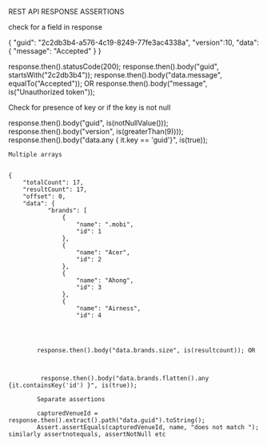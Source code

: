 REST API RESPONSE ASSERTIONS

check for a field in response

{
   "guid": "2c2db3b4-a576-4c19-8249-77fe3ac4338a",
   "version":10,
    "data": {
        "message": "Accepted"
    }
}

response.then().statusCode(200);
response.then().body("guid", startsWith("2c2db3b4"));
 response.then().body("data.message", equalTo("Accepted"));  OR  response.then().body("message", is("Unauthorized token"));
 
 
 Check for presence of key or if the key is not null
 
 response.then().body("guid", is(notNullValue()));
  response.then().body("version",  is(greaterThan(9))));
    response.then().body("data.any { it.key == 'guid'}", is(true));
    
    
    
    
    
    Multiple arrays
    
    
    {
        "totalCount": 17,
        "resultCount": 17,
        "offset": 0,    
        "data": {
               "brands": [
                   {
                       "name": ".mobi",
                       "id": 1
                   },
                   {
                       "name": "Acer",
                       "id": 2
                   },
                   {
                       "name": "Ahong",
                       "id": 3
                   },
                   {
                       "name": "Airness",
                       "id": 4
            
            
            
            
            response.then().body("data.brands.size", is(resultcount)); OR 
            
            
            
             response.then().body("data.brands.flatten().any {it.containsKey('id') }", is(true));
            
            Separate assertions
            
            capturedVenueId = response.then().extract().path("data.guid").toString();
            Assert.assertEquals(capturedVenueId, name, "does not match "); similarly assertnotequals, assertNotNull etc